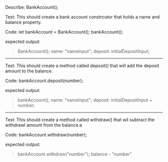 Describe: BankAccount();

Test: This should create a bank account constrcutor that holds a name and balance property.

Code:
let bankAccount = BankAccount();
bankAccount();

expected output: 
>BankAccount();
  >name: "nameInput";
  >deposit: initialDepositInput;

-------------------------------

Test: This should create a method called deposit() that will add the deposit amount to the balance.

Code:
bankAccount.deposit(number);

expected output: 
>bankAccount();
  >name: "nameInput";
  >deposit: initialDepositInput + number;

------------------------------

Test: This should create a method called withdraw() that wil subtract the withdrawl amount from the balance.a

Code:
bankAccount.withdraw(number);

expected output: 
>bankAccount.withdraw("number");
balance - "number"
